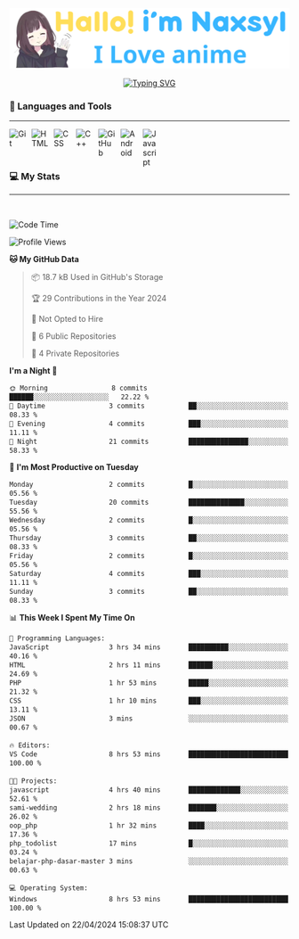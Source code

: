 <p align="center"><a href="https://github.com/Naxsyl"><img width=580px alt="Hello, I'm Naxsyl. I Love Anime" src="img/banner.png" /></a></p>

<p align="center">
<a href="https://git.io/typing-svg"><img src="https://readme-typing-svg.herokuapp.com?font=Fira+Code&weight=600&size=22&pause=1000&center=true&vCenter=true&random=false&width=435&lines=Newbie+Programmer;Back-end+web+and+app+developer;Learn+Something+Interesting" alt="Typing SVG" /></a>
</p>

### 🧰 Languages and Tools

---

<img align="left" alt="Git" width="30px" style="padding-right:10px;" src="https://cdn.jsdelivr.net/gh/devicons/devicon/icons/git/git-original.svg" />
<img align="left" alt="HTML" width="30px" style="padding-right:10px;" src="https://cdn.jsdelivr.net/gh/devicons/devicon/icons/html5/html5-plain.svg" />
<img align="left" alt="CSS" width="30px" style="padding-right:10px;" src="https://cdn.jsdelivr.net/gh/devicons/devicon/icons/css3/css3-plain.svg" />
<img align="left" alt="C++" width="30px" style="padding-right:10px;" src="https://cdn.jsdelivr.net/gh/devicons/devicon/icons/cplusplus/cplusplus-line.svg" />
<img align="left" alt="GitHub" width="30px" style="padding-right:10px;" src="https://cdn.jsdelivr.net/gh/devicons/devicon/icons/github/github-original.svg" />
<img align="left" alt="Android" width="30px" style="padding-right:10px;" src="https://cdn.jsdelivr.net/gh/devicons/devicon/icons/android/android-plain.svg" />
<img align="left" alt="Javascript" width="30px" style="padding-right:10px;" src="https://cdn.jsdelivr.net/gh/devicons/devicon@latest/icons/javascript/javascript-original.svg" />
<br>
<br>
<br>


### 💻 My Stats

---

<br>

<!--START_SECTION:waka-->
![Code Time](http://img.shields.io/badge/Code%20Time-19%20hrs%2017%20mins-blue)

![Profile Views](http://img.shields.io/badge/Profile%20Views-247-blue)

**🐱 My GitHub Data** 

> 📦 18.7 kB Used in GitHub's Storage 
 > 
> 🏆 29 Contributions in the Year 2024
 > 
> 🚫 Not Opted to Hire
 > 
> 📜 6 Public Repositories 
 > 
> 🔑 4 Private Repositories 
 > 
**I'm a Night 🦉** 

```text
🌞 Morning                8 commits           ██████░░░░░░░░░░░░░░░░░░░   22.22 % 
🌆 Daytime                3 commits           ██░░░░░░░░░░░░░░░░░░░░░░░   08.33 % 
🌃 Evening                4 commits           ███░░░░░░░░░░░░░░░░░░░░░░   11.11 % 
🌙 Night                  21 commits          ███████████████░░░░░░░░░░   58.33 % 
```
📅 **I'm Most Productive on Tuesday** 

```text
Monday                   2 commits           █░░░░░░░░░░░░░░░░░░░░░░░░   05.56 % 
Tuesday                  20 commits          ██████████████░░░░░░░░░░░   55.56 % 
Wednesday                2 commits           █░░░░░░░░░░░░░░░░░░░░░░░░   05.56 % 
Thursday                 3 commits           ██░░░░░░░░░░░░░░░░░░░░░░░   08.33 % 
Friday                   2 commits           █░░░░░░░░░░░░░░░░░░░░░░░░   05.56 % 
Saturday                 4 commits           ███░░░░░░░░░░░░░░░░░░░░░░   11.11 % 
Sunday                   3 commits           ██░░░░░░░░░░░░░░░░░░░░░░░   08.33 % 
```


📊 **This Week I Spent My Time On** 

```text
💬 Programming Languages: 
JavaScript               3 hrs 34 mins       ██████████░░░░░░░░░░░░░░░   40.16 % 
HTML                     2 hrs 11 mins       ██████░░░░░░░░░░░░░░░░░░░   24.69 % 
PHP                      1 hr 53 mins        █████░░░░░░░░░░░░░░░░░░░░   21.32 % 
CSS                      1 hr 10 mins        ███░░░░░░░░░░░░░░░░░░░░░░   13.11 % 
JSON                     3 mins              ░░░░░░░░░░░░░░░░░░░░░░░░░   00.67 % 

🔥 Editors: 
VS Code                  8 hrs 53 mins       █████████████████████████   100.00 % 

🐱‍💻 Projects: 
javascript               4 hrs 40 mins       █████████████░░░░░░░░░░░░   52.61 % 
sami-wedding             2 hrs 18 mins       ███████░░░░░░░░░░░░░░░░░░   26.02 % 
oop_php                  1 hr 32 mins        ████░░░░░░░░░░░░░░░░░░░░░   17.36 % 
php_todolist             17 mins             █░░░░░░░░░░░░░░░░░░░░░░░░   03.24 % 
belajar-php-dasar-master 3 mins              ░░░░░░░░░░░░░░░░░░░░░░░░░   00.63 % 

💻 Operating System: 
Windows                  8 hrs 53 mins       █████████████████████████   100.00 % 
```


 Last Updated on 22/04/2024 15:08:37 UTC
<!--END_SECTION:waka-->
